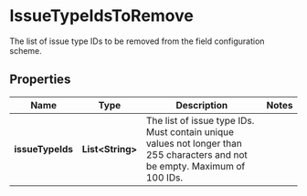 

# IssueTypeIdsToRemove

The list of issue type IDs to be removed from the field configuration scheme.

## Properties

| Name | Type | Description | Notes |
|------------ | ------------- | ------------- | -------------|
|**issueTypeIds** | **List&lt;String&gt;** | The list of issue type IDs. Must contain unique values not longer than 255 characters and not be empty. Maximum of 100 IDs. |  |



